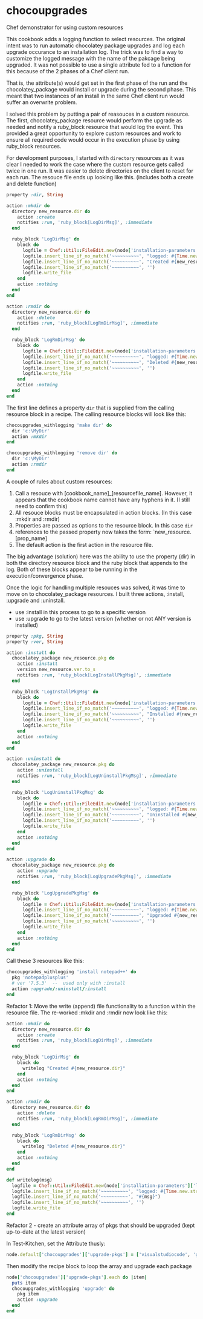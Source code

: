 # chocoupgrades

Chef demonstrator for using custom resources

This cookbook adds a logging function to select resources. The original intent was to run automatic chocolatey package upgrades and log each upgrade occurance to an installation log. The trick was to find a way to customize the logged message with the name of the pakcage being upgraded. It was not possible to use a single attribute fed to a function for this because of the 2 phases of a Chef client run.

That is, the attribute(s) would get set in the first phase of the run and the chocolatey_package would install or upgrade during the second phase. This meant that two instances of an install in the same Chef client run would suffer an overwrite problem.

I solved this problem by putting a pair of reasouces in a custom resource. The first, chocolatey_package resource would perform the upgrade as needed and notify a ruby_block resource that would log the event. This provided a great opportunity to explore custom resources and work to ensure all required code would occur in the execution phase by using ruby_block resources.

For development purposes, I started with `directory` resources as it was clear I needed to work the case where the custom resource gets called twice in one run. It was easier to delete directories on the client to reset for each run. The resouce file ends up looking like this. (includes both a create and delete function)

```ruby
property :dir, String

action :mkdir do
  directory new_resource.dir do
    action :create
    notifies :run, 'ruby_block[LogDirMsg]', :immediate
  end

  ruby_block 'LogDirMsg' do
    block do
      logfile = Chef::Util::FileEdit.new(node['installation-parameters']['log-file'].to_s)
      logfile.insert_line_if_no_match('~~~~~~~~~~', "logged: #{Time.new.strftime('%Y-%m-%d %H:%M:%S')}")
      logfile.insert_line_if_no_match('~~~~~~~~~~', "Created #{new_resource.dir}")
      logfile.insert_line_if_no_match('~~~~~~~~~~', '')
      logfile.write_file
    end
    action :nothing
  end
end

action :rmdir do
  directory new_resource.dir do
    action :delete
    notifies :run, 'ruby_block[LogRmDirMsg]', :immediate
  end

  ruby_block 'LogRmDirMsg' do
    block do
      logfile = Chef::Util::FileEdit.new(node['installation-parameters']['log-file'].to_s)
      logfile.insert_line_if_no_match('~~~~~~~~~~', "logged: #{Time.new.strftime('%Y-%m-%d %H:%M:%S')}")
      logfile.insert_line_if_no_match('~~~~~~~~~~', "Deleted #{new_resource.dir}")
      logfile.insert_line_if_no_match('~~~~~~~~~~', '')
      logfile.write_file
    end
    action :nothing
  end
end
```

The first line defines a property `dir` that is supplied from the calling resource block in a recipe. The calling resource blocks will look like this:

```ruby
chocoupgrades_withlogging 'make dir' do
  dir 'c:\MyDir'
  action :mkdir
end

chocoupgrades_withlogging 'remove dir' do
  dir 'c:\MyDir'
  action :rmdir
end
```

A couple of rules about custom resources:
1. Call a resouce with [cookbook_name]_[resourcefile_name]. However, it appears that the cookbook name cannot have any hyphens in it. (I still need to confirm this)
2. All resouce blocks must be encapsulated in action blocks. (In this case :mkdir and :rmdir)
3. Properties are passed as options to the resource block. In this case `dir`
4. references to the passed property now takes the form: `new_resource.[prop_name]
5. The default action is the first action in the resource file.

The big advantage (solution) here was the ability to use the property (dir) in both the directory resource block and the ruby block that appends to the log. Both of these blocks appear to be running in the execution/convergence phase.

Once the logic for handling multiple resouces was solved, it was time to move on to chocolatey_package resources. I built three actions, :install, :upgrade and :uninstall.

* use :install in this process to go to a specific version
* use :upgrade to go to the latest version (whether or not ANY version is installed)

```ruby
property :pkg, String
property :ver, String

action :install do
  chocolatey_package new_resource.pkg do
    action :install
    version new_resource.ver.to_s
    notifies :run, 'ruby_block[LogInstallPkgMsg]', :immediate
  end

  ruby_block 'LogInstallPkgMsg' do
    block do
      logfile = Chef::Util::FileEdit.new(node['installation-parameters']['log-file'].to_s)
      logfile.insert_line_if_no_match('~~~~~~~~~~', "logged: #{Time.new.strftime('%Y-%m-%d %H:%M:%S')}")
      logfile.insert_line_if_no_match('~~~~~~~~~~', "Installed #{new_resource.pkg}")
      logfile.insert_line_if_no_match('~~~~~~~~~~', '')
      logfile.write_file
    end
    action :nothing
  end
end

action :uninstall do
  chocolatey_package new_resource.pkg do
    action :uninstall
    notifies :run, 'ruby_block[LogUninstallPkgMsg]', :immediate
  end

  ruby_block 'LogUninstallPkgMsg' do
    block do
      logfile = Chef::Util::FileEdit.new(node['installation-parameters']['log-file'].to_s)
      logfile.insert_line_if_no_match('~~~~~~~~~~', "logged: #{Time.new.strftime('%Y-%m-%d %H:%M:%S')}")
      logfile.insert_line_if_no_match('~~~~~~~~~~', "Uninstalled #{new_resource.pkg}")
      logfile.insert_line_if_no_match('~~~~~~~~~~', '')
      logfile.write_file
    end
    action :nothing
  end
end

action :upgrade do
  chocolatey_package new_resource.pkg do
    action :upgrade
    notifies :run, 'ruby_block[LogUpgradePkgMsg]', :immediate
  end

  ruby_block 'LogUpgradePkgMsg' do
    block do
      logfile = Chef::Util::FileEdit.new(node['installation-parameters']['log-file'].to_s)
      logfile.insert_line_if_no_match('~~~~~~~~~~', "logged: #{Time.new.strftime('%Y-%m-%d %H:%M:%S')}")
      logfile.insert_line_if_no_match('~~~~~~~~~~', "Upgraded #{new_resource.pkg}")
      logfile.insert_line_if_no_match('~~~~~~~~~~', '')
      logfile.write_file
    end
    action :nothing
  end
end
```

Call these 3 resources like this:
```ruby
chocoupgrades_withlogging 'install notepad++' do
  pkg 'notepadplusplus'
  # ver '7.5.3'  --  used only with :install
  action :upgrade/:uninstall/:install
end
```

Refactor 1: Move the write (append) file functionality to a function within the resource file. The re-worked :mkdir and :rmdir now look like this:

```ruby
action :mkdir do
  directory new_resource.dir do
    action :create
    notifies :run, 'ruby_block[LogDirMsg]', :immediate
  end

  ruby_block 'LogDirMsg' do
    block do
      writelog "Created #{new_resource.dir}"
    end
    action :nothing
  end
end

action :rmdir do
  directory new_resource.dir do
    action :delete
    notifies :run, 'ruby_block[LogRmDirMsg]', :immediate
  end

  ruby_block 'LogRmDirMsg' do
    block do
      writelog "Deleted #{new_resource.dir}"
    end
    action :nothing
  end
end

def writelog(msg)
  logfile = Chef::Util::FileEdit.new(node['installation-parameters']['log-file'].to_s)
  logfile.insert_line_if_no_match('~~~~~~~~~~', "logged: #{Time.new.strftime('%Y-%m-%d %H:%M:%S')}")
  logfile.insert_line_if_no_match('~~~~~~~~~~', "#{msg}")
  logfile.insert_line_if_no_match('~~~~~~~~~~', '')
  logfile.write_file
end
```

Refactor 2 - create an attribute array of pkgs that should be upgraded (kept up-to-date at the latest version)

In Test-Kitchen, set the Attribute thusly:
```ruby
node.default['chocoupgrades']['upgrade-pkgs'] = ['visualstudiocode', 'git', 'chefdk', 'sysinternals', 'notepadplusplus']
```

Then modify the recipe block to loop the array and upgrade each package
```ruby
node['chocoupgrades']['upgrade-pkgs'].each do |item|
  puts item
  chocoupgrades_withlogging 'upgrade' do
    pkg item
    action :upgrade
  end
end
```